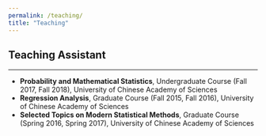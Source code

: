 ```yaml
---
permalink: /teaching/
title: "Teaching"
---
```


## Teaching Assistant
- - -

* **Probability and Mathematical Statistics**, Undergraduate Course (Fall 2017, Fall 2018), University of Chinese Academy of Sciences
* **Regression Analysis**, Graduate Course (Fall 2015, Fall 2016), University of Chinese Academy of Sciences
* **Selected Topics on Modern Statistical Methods**, Graduate Course (Spring 2016, Spring 2017), University of Chinese Academy of Sciences
